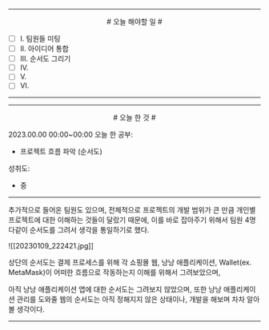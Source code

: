 

----

<div align='center'>
# 오늘 해야할 일 #
</div>

- [ ]  Ⅰ. 팀원들 미팅
- [ ]  Ⅱ. 아이디어 통합
- [ ]  Ⅲ. 순서도 그리기
- [ ]  Ⅳ. 
- [ ]  Ⅴ. 
- [ ]  Ⅵ. 
----


----

<div align="center"># 오늘 한 것 #</div>

2023.00.00 00:00~00:00 
오늘 한 공부: 
- 프로젝트 흐름 파악 (순서도)

성취도: 
- 중

----
추가적으로 들어온 팀원도 있으며,
전체적으로 프로젝트의 개발 범위가 큰 만큼 개인별 프로젝트에 대한 이해하는 것들이 달랐기 때문에,
이를 바로 잡아주기 위해서 팀원 4명 다같이 순서도를 그려서 생각을 통일하기로 했다. 

![[20230109_222421.jpg]]

상단의 순서도는 결제 프로세스를 위해 각 쇼핑몰 웹, 낭낭 애플리케이션, Wallet(ex. MetaMask)이 어떠한 흐름으로 작동하는지 이해를 위해서 그려보았으며,

아직 낭낭 애플리케이션 앱에 대한 순서도는 그려보지 않았으며, 또한 낭낭 애플리케이션 관리를 도와줄 웹의 순서도는 아직 정해지지 않은 상태이나, 개발을 해보며 차차 알아볼 생각이다.

----
